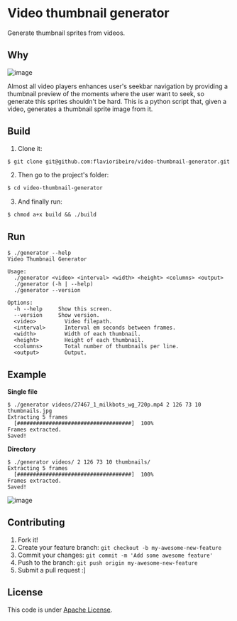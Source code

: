 # Video thumbnail generator
Generate thumbnail sprites from videos.

## Why

![image](https://cloud.githubusercontent.com/assets/244265/11234416/b1a67230-8d95-11e5-97a4-c2acdcbf72f7.png)

Almost all video players enhances user's seekbar navigation by providing a thumbnail preview of the moments where the user want to seek, so generate this sprites shouldn't be hard. This is a python script that, given a video, generates a thumbnail sprite image from it.

## Build

1. Clone it:

```sh
$ git clone git@github.com:flavioribeiro/video-thumbnail-generator.git
```

2. Then go to the project's folder:

```sh
$ cd video-thumbnail-generator
```

3. And finally run:
```shell
$ chmod a+x build && ./build
```

## Run
```shell
$ ./generator --help
Video Thumbnail Generator

Usage:
  ./generator <video> <interval> <width> <height> <columns> <output>
  ./generator (-h | --help)
  ./generator --version

Options:
  -h --help     Show this screen.
  --version     Show version.
  <video>         Video filepath.
  <interval>      Interval em seconds between frames.
  <width>         Width of each thumbnail.
  <height>        Height of each thumbnail.
  <columns>       Total number of thumbnails per line.
  <output>        Output.
```

## Example
**Single file**
```shell
$ ./generator videos/27467_1_milkbots_wg_720p.mp4 2 126 73 10 thumbnails.jpg
Extracting 5 frames
  [####################################]  100%
Frames extracted.
Saved!
```

**Directory**
```shell
$ ./generator videos/ 2 126 73 10 thumbnails/
Extracting 5 frames
  [####################################]  100%
Frames extracted.
Saved!
```

![image](https://cloud.githubusercontent.com/assets/244265/11234316/b42913a6-8d94-11e5-865a-128ea8d801f7.png)


## Contributing

1. Fork it!
2. Create your feature branch: `git checkout -b my-awesome-new-feature`
3. Commit your changes: `git commit -m 'Add some awesome feature'`
4. Push to the branch: `git push origin my-awesome-new-feature`
5. Submit a pull request :]

## License

This code is under [Apache License](https://github.com/flavioribeiro/video-thumbnail-generator/blob/master/LICENSE).

